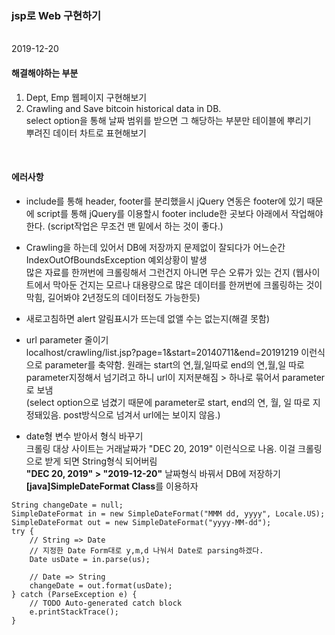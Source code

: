 ### jsp로 Web 구현하기
<br>
2019-12-20
<br>

#### 해결해야하는 부분

1. Dept, Emp 웹페이지 구현해보기
2. Crawling and Save bitcoin historical data in DB.  
select option을 통해 날짜 범위를 받으면 그 해당하는 부분만 테이블에 뿌리기  
뿌려진 데이터 차트로 표현해보기 


<br>

#### 에러사항

- include를 통해 header, footer를 분리했을시 jQuery 연동은 footer에 있기 때문에
script를 통해 jQuery를 이용할시 footer include한 곳보다 아래에서 작업해야 한다. (script작업은 무조건 맨 밑에서 하는 것이 좋다.)

- Crawling을 하는데 있어서 DB에 저장까지 문제없이 잘되다가 어느순간 IndexOutOfBoundsException 예외상황이 발생  
많은 자료를 한꺼번에 크롤링해서 그런건지 아니면 무슨 오류가 있는 건지 (웹사이트에서 막아둔 건지는 모르나 대용량으로 많은 데이터를 한꺼번에 크롤링하는 것이 막힘, 길어봐야 2년정도의 데이터정도 가능한듯)  

- 새로고침하면 alert 알림표시가 뜨는데 없앨 수는 없는지(해결 못함)  

- url parameter 줄이기  
localhost/crawling/list.jsp?page=1&start=20140711&end=20191219 이런식으로 parameter를 축약함. 원래는 start의 연,월,일따로 end의 연,월,일 따로 parameter지정해서 넘기려고 하니 url이 지저분해짐 > 하나로 묶어서 parameter로 보냄  
(select option으로 넘겼기 때문에 parameter로 start, end의 연, 월, 일 따로 지정돼있음. post방식으로 넘겨서 url에는 보이지 않음.)  

- date형 변수 받아서 형식 바꾸기  
크롤링 대상 사이트는 거래날짜가 "DEC 20, 2019" 이런식으로 나옴. 이걸 크롤링으로 받게 되면 String형식 되어버림  
**"DEC 20, 2019" > "2019-12-20"** 날짜형식 바꿔서 DB에 저장하기  
**[java]SimpleDateFormat Class**를 이용하자  
```
String changeDate = null;
SimpleDateFormat in = new SimpleDateFormat("MMM dd, yyyy", Locale.US);
SimpleDateFormat out = new SimpleDateFormat("yyyy-MM-dd");
try {
	// String => Date
	// 지정한 Date Form대로 y,m,d 나눠서 Date로 parsing하겠다.
	Date usDate = in.parse(us);
			
	// Date => String
	changeDate = out.format(usDate);
} catch (ParseException e) {
	// TODO Auto-generated catch block
	e.printStackTrace();
}
```

